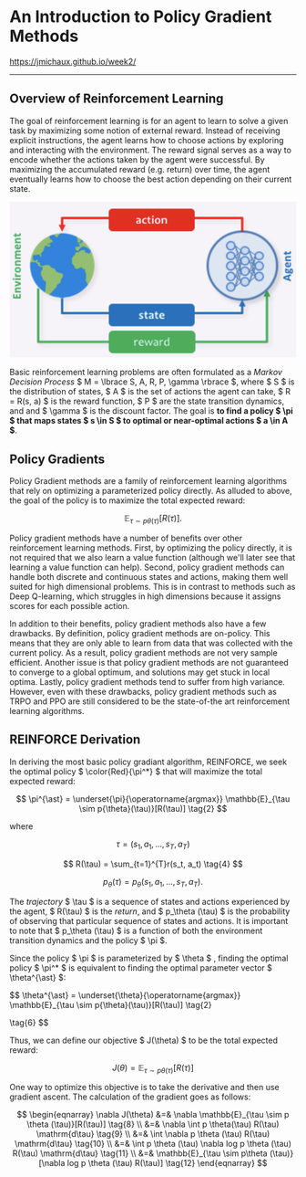 # An Introduction to Policy Gradient Methods

<https://jmichaux.github.io/week2/>

***

## Overview of Reinforcement Learning

The goal of reinforcement learning is for an agent to learn to solve a given task by maximizing 
some notion of external reward. Instead of receiving explicit instructions, the agent learns how 
to choose actions by exploring and interacting with the environment. The reward signal serves as 
a way to encode whether the actions taken by the agent were successful. By maximizing the accumulated 
reward (e.g. return) over time, the agent eventually learns how to choose the best action depending 
on their current state.

![rl](pix/rl.png)

Basic reinforcement learning problems are often formulated as a *Markov Decision Process* 
$ M = \lbrace S, A, R, P, \gamma \rbrace $, where $ S $ is the distribution of states, 
$ A $ is the set of actions the agent can take,  $ R = R(s, a) $ is the reward function, 
$ P $ are the state transition dynamics, and and $ \gamma $ is the discount factor. The goal is 
**to find a policy $ \pi $ that maps states $ s \in S $ to optimal or near-optimal actions 
$ a \in A $**.

## Policy Gradients

Policy Gradient methods are a family of reinforcement learning algorithms that rely on optimizing 
a parameterized policy directly. As alluded to above, the goal of the policy is to maximize the 
total expected reward:

$$
\mathbb{E}_{\tau \sim p\theta (\tau)} [R(\tau)]. \tag{1}
$$

Policy gradient methods have a number of benefits over other reinforcement learning methods. First, 
by optimizing the policy directly, it is not required that we also learn a value function (although 
we'll later see that learning a value function can help). Second, policy gradient methods can handle 
both discrete and continuous states and actions, making them well suited for high dimensional 
problems. This is in contrast to methods such as Deep Q-learning, which struggles in high dimensions 
because it assigns scores for each possible action.

In addition to their benefits, policy gradient methods also have a few drawbacks. By definition, 
policy gradient methods are on-policy. This means that they are only able to learn from data that 
was collected with the current policy. As a result, policy gradient methods are not very sample 
efficient. Another issue is that policy gradient methods are not guaranteed to converge to a global 
optimum, and solutions may get stuck in local optima. Lastly, policy gradient methods tend to suffer 
from high variance. However, even with these drawbacks, policy gradient methods such as TRPO and PPO 
are still considered to be the state-of-the art reinforcement learning algorithms.


## REINFORCE Derivation

In deriving the most basic policy gradiant algorithm, REINFORCE, we seek the optimal policy 
$ \color{Red}{\pi^*} $
that will maximize the total expected reward:

$$
\pi^{\ast} = \underset{\pi}{\operatorname{argmax}} \mathbb{E}_{\tau \sim p{\theta}(\tau)}[R(\tau)] \tag{2}
$$

where

$$
\tau = (s_1, a_1, \dots, s_T, a_T ) \tag{3}
$$

$$
R(\tau) = \sum_{t=1}^{T}r(s_t, a_t) \tag{4}
$$

$$
p_{\theta}(\tau) = p_{\theta}(s_1, a_1, ..., s_T, a_T). \tag{5}
$$


The *trajectory* $ \tau $ is a sequence of states and actions experienced by the agent, 
$ R(\tau) $ is the *return*, and $ p_\theta (\tau) $ is the probability of observing that particular 
sequence of states and actions. It is important to note that $ p_\theta (\tau) $ is a function of both 
the environment transition dynamics and the policy $ \pi $.

Since the policy $ \pi $ is parameterized by $ \theta $ , finding the optimal policy 
$ \pi^* $ is equivalent to finding the optimal parameter vector $ \theta^{\ast} $:

$$
\theta^{\ast} = \underset{\theta}{\operatorname{argmax}} \mathbb{E}_{\tau \sim p{\theta}(\tau)}[R(\tau)] \tag{2}

\tag{6}
$$

Thus, we can define our objective 
$ J(\theta) $
 to be the total expected reward:

$$
J(\theta) = \mathbb{E}_{\tau \sim p\theta(\tau)}[R(\tau)] \tag{7}
$$

One way to optimize this objective is to take the derivative and then use gradient ascent. 
The calculation of the gradient goes as follows:


$$
\begin{eqnarray}
\nabla J(\theta) &=&  \nabla \mathbb{E}_{\tau \sim p \theta (\tau)}[R(\tau)]  \tag{8} \\
&=& \nabla \int  p \theta(\tau) R(\tau) \mathrm{d\tau}  \tag{9} \\
&=& \int \nabla  p \theta (\tau) R(\tau) \mathrm{d\tau}  \tag{10} \\
&=& \int p \theta (\tau) \nabla log p \theta (\tau) R(\tau) \mathrm{d\tau}  \tag{11} \\
&=& \mathbb{E}_{\tau \sim p\theta (\tau)}[\nabla log p \theta (\tau) R(\tau)]  \tag{12}
\end{eqnarray}
$$









